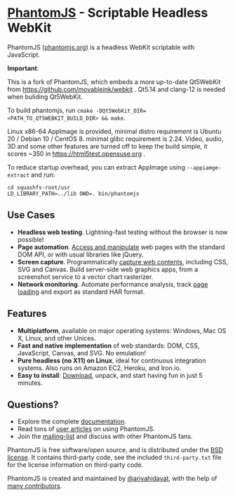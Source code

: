 # [PhantomJS](http://phantomjs.org) - Scriptable Headless WebKit

PhantomJS ([phantomjs.org](http://phantomjs.org)) is a headless WebKit scriptable with JavaScript.

**Important**:

This is a fork of PhantomJS, which embeds a more up-to-date Qt5WebKit from https://github.com/movableink/webkit .
Qt5.14 and clang-12 is needed when buliding Qt5WebKit.

To build phantomjs, run `cmake -DQt5WebKit_DIR=<PATH_TO_QT5WEBKIT_BUILD_DIR> && make`.

Linux x86-64 AppImage is provided,
minimal distro requirement is Ubuntu 20 / Debian 10 / CentOS 8.
minimal glibc requirement is 2.24.
Video, audio, 3D and some other features are turned off to keep the build simple, it scores ~350 in https://html5test.opensuse.org .

To reduce startup overhead, you can extract AppImage using `--appiamge-extract` and run:
```
cd squashfs-root/usr
LD_LIBRARY_PATH=../lib OWD=. bin/phantomjs
```

## Use Cases

- **Headless web testing**. Lightning-fast testing without the browser is now possible!
- **Page automation**. [Access and manipulate](http://phantomjs.org/page-automation.html) web pages with the standard DOM API, or with usual libraries like jQuery.
- **Screen capture**. Programmatically [capture web contents](http://phantomjs.org/screen-capture.html), including CSS, SVG and Canvas. Build server-side web graphics apps, from a screenshot service to a vector chart rasterizer.
- **Network monitoring**. Automate performance analysis, track [page loading](http://phantomjs.org/network-monitoring.html) and export as standard HAR format.

## Features

- **Multiplatform**, available on major operating systems: Windows, Mac OS X, Linux, and other Unices.
- **Fast and native implementation** of web standards: DOM, CSS, JavaScript, Canvas, and SVG. No emulation!
- **Pure headless (no X11) on Linux**, ideal for continuous integration systems. Also runs on Amazon EC2, Heroku, and Iron.io.
- **Easy to install**: [Download](http://phantomjs.org/download.html), unpack, and start having fun in just 5 minutes.

## Questions?

- Explore the complete [documentation](http://phantomjs.org/documentation/).
- Read tons of [user articles](http://phantomjs.org/buzz.html) on using PhantomJS.
- Join the [mailing-list](http://groups.google.com/group/phantomjs) and discuss with other PhantomJS fans.

PhantomJS is free software/open source, and is distributed under the [BSD license](http://opensource.org/licenses/BSD-3-Clause). It contains third-party code, see the included `third-party.txt` file for the license information on third-party code.

PhantomJS is created and maintained by  [@ariyahidayat](http://twitter.com/AriyaHidayat), with the help of [many contributors](https://github.com/ariya/phantomjs/contributors).
